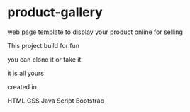 # product-gallery
web page template to display your product online for selling


This project build for fun

you can clone it or take it

it is all yours


created in

HTML
CSS
Java Script
Bootstrab
